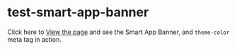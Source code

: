 # test-smart-app-banner

Click here to [View the page](https://chris-cazaly-coop.github.io/test-smart-app-banner/) and see the Smart App Banner, and `theme-color` meta tag in action.